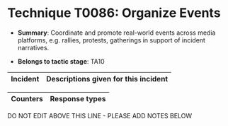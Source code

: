 # Technique T0086: Organize Events

* **Summary**: Coordinate and promote real-world events across media platforms, e.g. rallies, protests, gatherings in support of incident narratives.

* **Belongs to tactic stage**: TA10


| Incident | Descriptions given for this incident |
| -------- | -------------------- |



| Counters | Response types |
| -------- | -------------- |


DO NOT EDIT ABOVE THIS LINE - PLEASE ADD NOTES BELOW
